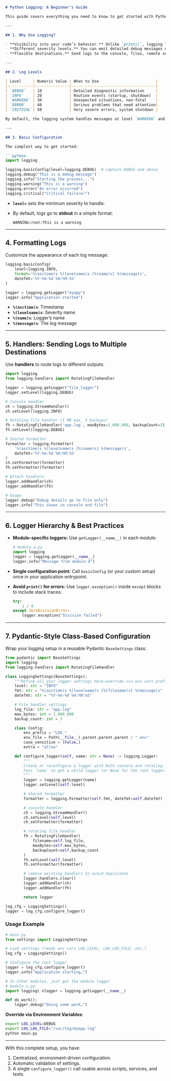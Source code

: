 ````markdown
# Python Logging: A Beginner's Guide

This guide covers everything you need to know to get started with Python's built-in logging module, including a class-based Pydantic-style configuration for easy reuse.

---

## 1. Why Use Logging?

- **Visibility into your code’s behavior.** Unlike `print()`, logging lets you control which messages appear and when.
- **Different severity levels.** You can emit detailed debug messages during development and suppress them in production.
- **Flexible destinations.** Send logs to the console, files, remote servers, or rotate them automatically.

---

## 2. Log Levels

| Level     | Numeric Value | When to Use                         |
|-----------|---------------|-------------------------------------|
| `DEBUG`   | 10            | Detailed diagnostic information     |
| `INFO`    | 20            | Routine events (startup, shutdown)  |
| `WARNING` | 30            | Unexpected situations, non-fatal    |
| `ERROR`   | 40            | Serious problems that need attention|
| `CRITICAL`| 50            | Very severe errors, system shutdown |

By default, the logging system handles messages at level `WARNING` and above.

---

## 3. Basic Configuration

The simplest way to get started:

```python
import logging

logging.basicConfig(level=logging.DEBUG)  # capture DEBUG and above
logging.debug("This is a debug message")
logging.info("Starting the process...")
logging.warning("This is a warning")
logging.error("An error occurred")
logging.critical("Critical failure!")
````

* **`level=`** sets the minimum severity to handle.
* By default, logs go to **stdout** in a simple format:

  ```
  WARNING:root:This is a warning
  ```

---

## 4. Formatting Logs

Customize the appearance of each log message:

```python
logging.basicConfig(
    level=logging.INFO,
    format='%(asctime)s %(levelname)s [%(name)s] %(message)s',
    datefmt='%Y-%m-%d %H:%M:%S'
)

logger = logging.getLogger("myapp")
logger.info("Application started")
```

* **`%(asctime)s`**: Timestamp
* **`%(levelname)s`**: Severity name
* **`%(name)s`**: Logger’s name
* **`%(message)s`**: The log message

---

## 5. Handlers: Sending Logs to Multiple Destinations

Use **handlers** to route logs to different outputs:

```python
import logging
from logging.handlers import RotatingFileHandler

logger = logging.getLogger("file_logger")
logger.setLevel(logging.DEBUG)

# Console handler
ch = logging.StreamHandler()
ch.setLevel(logging.INFO)

# Rotating file handler (1 MB max, 3 backups)
fh = RotatingFileHandler('app.log', maxBytes=1_000_000, backupCount=3)
fh.setLevel(logging.DEBUG)

# Shared formatter
formatter = logging.Formatter(
    '%(asctime)s %(levelname)s [%(name)s] %(message)s',
    datefmt='%Y-%m-%d %H:%M:%S'
)
ch.setFormatter(formatter)
fh.setFormatter(formatter)

# Attach handlers
logger.addHandler(ch)
logger.addHandler(fh)

# Usage
logger.debug("Debug details go to file only")
logger.info("This shows in console and file")
```

---

## 6. Logger Hierarchy & Best Practices

* **Module-specific loggers:** Use `getLogger(__name__)` in each module:

  ```python
  # module_a.py
  import logging
  logger = logging.getLogger(__name__)
  logger.info("Message from module A")
  ```
* **Single configuration point:** Call `basicConfig` (or your custom setup) once in your application entrypoint.
* **Avoid `print()` for errors:** Use `logger.exception()` inside `except` blocks to include stack traces:

  ```python
  try:
      1 / 0
  except ZeroDivisionError:
      logger.exception("Division failed")
  ```

---

## 7. Pydantic-Style Class-Based Configuration

Wrap your logging setup in a reusable Pydantic `BaseSettings` class:

```python
from pydantic import BaseSettings
import logging
from logging.handlers import RotatingFileHandler

class LoggingSettings(BaseSettings):
    """Define all your logger settings here—override via env vars prefixed LOG_."""
    level: str = "INFO"
    fmt: str = "%(asctime)s %(levelname)s [%(filename)s] %(message)s"  # use filename as source identifier
    datefmt: str = "%Y-%m-%d %H:%M:%S"

    # File handler settings
    log_file: str = "app.log"
    max_bytes: int = 1_000_000
    backup_count: int = 3

    class Config:
        env_prefix = "LOG_"
        env_file = Path(__file__).parent.parent.parent / ".env"
        case_sensitive = (False,)
        extra = "allow"

    def configure_logger(self, name: str = None) -> logging.Logger:
        """
        Create or reconfigure a logger with both console and rotating-file handlers.
        Pass `name` to get a child logger (or None for the root logger).
        """
        logger = logging.getLogger(name)
        logger.setLevel(self.level)

        # shared formatter
        formatter = logging.Formatter(self.fmt, datefmt=self.datefmt)

        # console handler
        ch = logging.StreamHandler()
        ch.setLevel(self.level)
        ch.setFormatter(formatter)

        # rotating file handler
        fh = RotatingFileHandler(
            filename=self.log_file,
            maxBytes=self.max_bytes,
            backupCount=self.backup_count
        )
        fh.setLevel(self.level)
        fh.setFormatter(formatter)

        # remove existing handlers to avoid duplicates
        logger.handlers.clear()
        logger.addHandler(ch)
        logger.addHandler(fh)

        return logger

log_cfg = LoggingSettings()
logger = log_cfg.configure_logger()
```

### Usage Example

```python
# main.py
from settings import LoggingSettings

# Load settings (reads env vars LOG_LEVEL, LOG_LOG_FILE, etc.)
log_cfg = LoggingSettings()

# Configure the root logger
logger = log_cfg.configure_logger()
logger.info("Application starting…")

# In other modules, just get the module logger
# module_a.py
import logging\ nlogger = logging.getLogger(__name__)

def do_work():
    logger.debug("Doing some work…")
```

**Override via Environment Variables**:

```bash
export LOG_LEVEL=DEBUG
export LOG_LOG_FILE="/var/log/myapp.log"
python main.py
```

---

With this complete setup, you have:

1. Centralized, environment-driven configuration.
2. Automatic validation of settings.
3. A single `configure_logger()` call usable across scripts, services, and tests.
 

```
```
